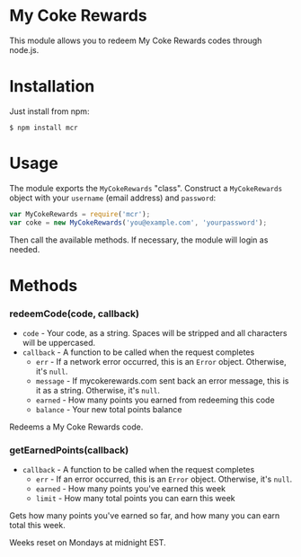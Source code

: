 # My Coke Rewards

This module allows you to redeem My Coke Rewards codes through node.js.

# Installation

Just install from npm:

    $ npm install mcr

# Usage

The module exports the `MyCokeRewards` "class". Construct a `MyCokeRewards` object with your
`username` (email address) and `password`:

```js
var MyCokeRewards = require('mcr');
var coke = new MyCokeRewards('you@example.com', 'yourpassword');
```

Then call the available methods. If necessary, the module will login as needed.

# Methods

### redeemCode(code, callback)
- `code` - Your code, as a string. Spaces will be stripped and all characters will be uppercased.
- `callback` - A function to be called when the request completes
	- `err` - If a network error occurred, this is an `Error` object. Otherwise, it's `null`.
	- `message` - If mycokerewards.com sent back an error message, this is it as a string. Otherwise, it's `null`.
	- `earned` - How many points you earned from redeeming this code
	- `balance` - Your new total points balance

Redeems a My Coke Rewards code.

### getEarnedPoints(callback)
- `callback` - A function to be called when the request completes
	- `err` - If an error occurred, this is an `Error` object. Otherwise, it's `null`.
	- `earned` - How many points you've earned this week
	- `limit` - How many total points you can earn this week

Gets how many points you've earned so far, and how many you can earn total this week.

Weeks reset on Mondays at midnight EST.
